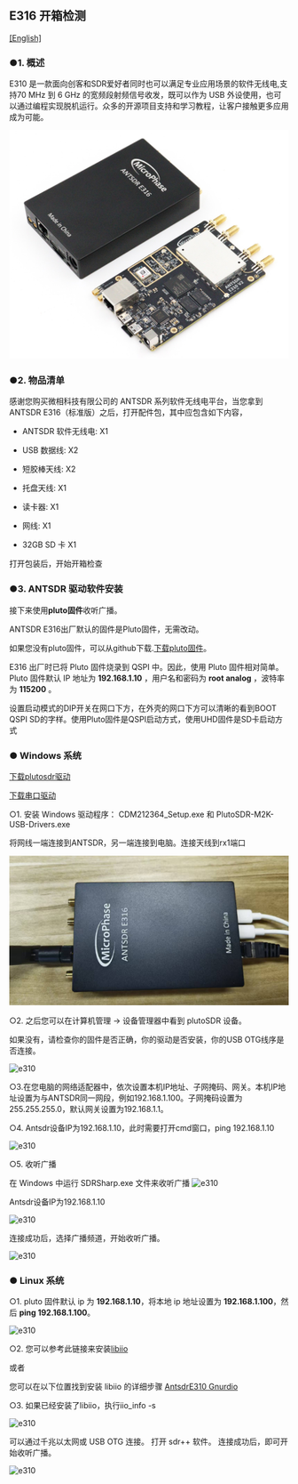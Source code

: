 ## E316 开箱检测

[[English]](../../../../device_and_usage_manual/ANTSDR_E_Series_Module/ANTSDR_E316_Reference_Manual/AntsdrE316_Unpacking_examination.html)

### ●1. 概述

E310 是一款面向创客和SDR爱好者同时也可以满足专业应用场景的软件无线电,支持70 MHz 到 6 GHz 的宽频段射频信号收发，既可以作为 USB 外设使用，也可以通过编程实现脱机运行。众多的开源项目支持和学习教程，让客户接触更多应用成为可能。

![e310](./AntsdrE316_Reference_Manual_cn.assets/E316.jpg)

### ●2. 物品清单

感谢您购买微相科技有限公司的 ANTSDR 系列软件无线电平台，当您拿到ANTSDR E316（标准版）之后，打开配件包，其中应包含如下内容，

- ANTSDR 软件无线电: X1

- USB 数据线: X2 

- 短胶棒天线: X2

- 托盘天线: X1

- 读卡器: X1

- 网线: X1

- 32GB SD 卡 X1

打开包装后，开始开箱检查

### ●3. ANTSDR 驱动软件安装

接下来使用**pluto固件**收听广播。

ANTSDR E316出厂默认的固件是Pluto固件，无需改动。

如果您没有pluto固件，可以从github下载.[下载pluto固件](https://github.com/MicroPhase/antsdr-fw-patch/releases)。

E316 出厂时已将 Pluto 固件烧录到 QSPI 中。因此，使用 Pluto 固件相对简单。Pluto 固件默认 IP 地址为 **192.168.1.10** ，用户名和密码为 **root analog** ，波特率为 **115200** 。

设置启动模式的DIP开关在网口下方，在外壳的网口下方可以清晰的看到BOOT QSPI SD的字样。使用Pluto固件是QSPI启动方式，使用UHD固件是SD卡启动方式

### ● Windows 系统

[下载plutosdr驱动](https://wiki.analog.com/university/tools/pluto/drivers/windows)

[下载串口驱动](https://ftdichip.com/wp-content/uploads/2021/08/CDM212364_Setup.zip)

○1. 安装 Windows 驱动程序： CDM212364_Setup.exe 和 PlutoSDR-M2K-USB-Drivers.exe

将网线一端连接到ANTSDR，另一端连接到电脑。连接天线到rx1端口

![e310](./AntsdrE316_Reference_Manual_cn.assets/E316_connect.png)

○2. 之后您可以在计算机管理 -> 设备管理器中看到 plutoSDR 设备。

如果没有，请检查你的固件是否正确，你的驱动是否安装，你的USB OTG线序是否连接。

![e310](../ANTSDR_E310_Reference_Manual/ANTSDR_E310_Reference_Manual.assets/pluto_windows.png)

○3.在您电脑的网络适配器中，依次设置本机IP地址、子网掩码、网关。本机IP地址设置为与ANTSDR同一网段，例如192.168.1.100。子网掩码设置为255.255.255.0，默认网关设置为192.168.1.1。

○4. Antsdr设备IP为192.168.1.10，此时需要打开cmd窗口，ping 192.168.1.10

![e310](../ANTSDR_E310_Reference_Manual/ANTSDR_E310_Reference_Manual.assets/ping192168110.png)


○5. 收听广播

在 Windows 中运行 SDRSharp.exe 文件来收听广播
![e310](../ANTSDR_E310_Reference_Manual/ANTSDR_E310_Reference_Manual.assets/sdrsharp.png)

Antsdr设备IP为192.168.1.10

![e310](../ANTSDR_E310_Reference_Manual/ANTSDR_E310_Reference_Manual.assets/sdrsharp_connect.png)

连接成功后，选择广播频道，开始收听广播。

![e310](../ANTSDR_E310_Reference_Manual/ANTSDR_E310_Reference_Manual.assets/sdrsharp_fm_plutosdr.png)

### ● Linux 系统

○1. pluto 固件默认 ip 为 **192.168.1.10**，将本地 ip 地址设置为 **192.168.1.100**，然后 **ping 192.168.1.100**。

![e310](../ANTSDR_E310_Reference_Manual/ANTSDR_E310_Reference_Manual.assets/linux_ping192.168.1.10.png)

○2. 您可以参考此链接来安装[libiio](https://wiki.analog.com/resources/eval/user-guides/ad-fmcdaq2-ebz/software/linux/applications/libiio#:~:text=Libiio%20is%20a%20library%20that%20has%20been%20developed,of%20software%20interfacing%20Linux%20Industrial%20I%2FO%20%28IIO%29%20devices.)

或者

您可以在以下位置找到安装 libiio 的详细步骤 [AntsdrE310 Gnurdio](./AntsdrE316_gnurdio_cn.md)


○3. 如果已经安装了libiio，执行iio_info -s

![e310](../ANTSDR_E310_Reference_Manual/ANTSDR_E310_Reference_Manual.assets/linux_iio_info_s.png)


可以通过千兆以太网或 USB OTG 连接。
打开 sdr++ 软件。
连接成功后，即可开始收听广播。

![e310](../ANTSDR_E310_Reference_Manual/ANTSDR_E310_Reference_Manual.assets/linux_sdr++.png)
